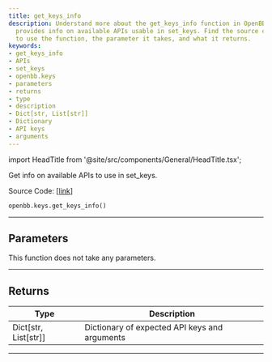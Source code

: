 ```yaml
---
title: get_keys_info
description: Understand more about the get_keys_info function in OpenBBTerminal, which
  provides info on available APIs usable in set_keys. Find the source code link, how
  to use the function, the parameter it takes, and what it returns.
keywords:
- get_keys_info
- APIs
- set_keys
- openbb.keys
- parameters
- returns
- type
- description
- Dict[str, List[str]]
- Dictionary
- API keys
- arguments
---
```


import HeadTitle from '@site/src/components/General/HeadTitle.tsx';

<HeadTitle title="keys.get_keys_info - Reference | OpenBB SDK Docs" />

Get info on available APIs to use in set_keys.

Source Code: [[link](https://github.com/OpenBB-finance/OpenBB/tree/main/openbb_terminal/keys_model.py#L177)]

```python
openbb.keys.get_keys_info()
```

---

## Parameters

This function does not take any parameters.

---

## Returns

| Type | Description |
| ---- | ----------- |
| Dict[str, List[str]] | Dictionary of expected API keys and arguments |
---
